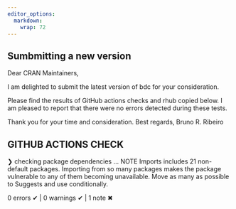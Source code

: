 ```yaml
---
editor_options: 
  markdown: 
    wrap: 72
---
```


## Sumbmitting a new version

Dear CRAN Maintainers,

I am delighted to submit the latest version of bdc for your consideration.

Please find the results of GitHub actions checks and rhub copied below. I am pleased to report that there were no errors detected during these tests.

Thank you for your time and consideration.
Best regards,
Bruno R. Ribeiro


## GITHUB ACTIONS CHECK

❯ checking package dependencies ... NOTE
  Imports includes 21 non-default packages.
  Importing from so many packages makes the package vulnerable to any of
  them becoming unavailable.  Move as many as possible to Suggests and
  use conditionally.

0 errors ✔ | 0 warnings ✔ | 1 note ✖


